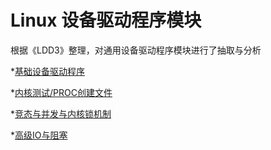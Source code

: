 # Linux 设备驱动程序模块

根据《LDD3》整理，对通用设备驱动程序模块进行了抽取与分析

*[基础设备驱动程序](./simple_basic/README.md)


*[内核测试/PROC创建文件](./test_kernel/README.md)


*[竞态与并发与内核锁机制](./concur/README.md)


*[高级IO与阻塞](./higher_scull/README.md)